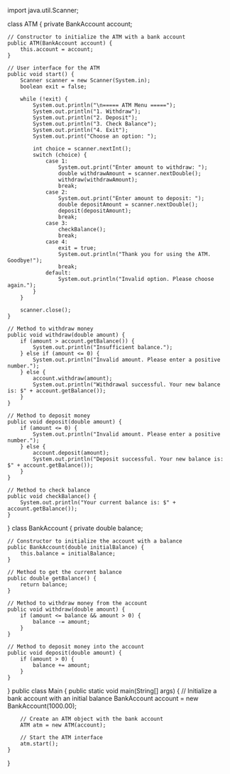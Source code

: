 import java.util.Scanner;

class ATM {
    private BankAccount account;

    // Constructor to initialize the ATM with a bank account
    public ATM(BankAccount account) {
        this.account = account;
    }

    // User interface for the ATM
    public void start() {
        Scanner scanner = new Scanner(System.in);
        boolean exit = false;

        while (!exit) {
            System.out.println("\n===== ATM Menu =====");
            System.out.println("1. Withdraw");
            System.out.println("2. Deposit");
            System.out.println("3. Check Balance");
            System.out.println("4. Exit");
            System.out.print("Choose an option: ");

            int choice = scanner.nextInt();
            switch (choice) {
                case 1:
                    System.out.print("Enter amount to withdraw: ");
                    double withdrawAmount = scanner.nextDouble();
                    withdraw(withdrawAmount);
                    break;
                case 2:
                    System.out.print("Enter amount to deposit: ");
                    double depositAmount = scanner.nextDouble();
                    deposit(depositAmount);
                    break;
                case 3:
                    checkBalance();
                    break;
                case 4:
                    exit = true;
                    System.out.println("Thank you for using the ATM. Goodbye!");
                    break;
                default:
                    System.out.println("Invalid option. Please choose again.");
            }
        }

        scanner.close();
    }

    // Method to withdraw money
    public void withdraw(double amount) {
        if (amount > account.getBalance()) {
            System.out.println("Insufficient balance.");
        } else if (amount <= 0) {
            System.out.println("Invalid amount. Please enter a positive number.");
        } else {
            account.withdraw(amount);
            System.out.println("Withdrawal successful. Your new balance is: $" + account.getBalance());
        }
    }

    // Method to deposit money
    public void deposit(double amount) {
        if (amount <= 0) {
            System.out.println("Invalid amount. Please enter a positive number.");
        } else {
            account.deposit(amount);
            System.out.println("Deposit successful. Your new balance is: $" + account.getBalance());
        }
    }

    // Method to check balance
    public void checkBalance() {
        System.out.println("Your current balance is: $" + account.getBalance());
    }
}
class BankAccount {
    private double balance;

    // Constructor to initialize the account with a balance
    public BankAccount(double initialBalance) {
        this.balance = initialBalance;
    }

    // Method to get the current balance
    public double getBalance() {
        return balance;
    }

    // Method to withdraw money from the account
    public void withdraw(double amount) {
        if (amount <= balance && amount > 0) {
            balance -= amount;
        }
    }

    // Method to deposit money into the account
    public void deposit(double amount) {
        if (amount > 0) {
            balance += amount;
        }
    }
}
public class Main {
    public static void main(String[] args) {
        // Initialize a bank account with an initial balance
        BankAccount account = new BankAccount(1000.00);

        // Create an ATM object with the bank account
        ATM atm = new ATM(account);

        // Start the ATM interface
        atm.start();
    }
}
